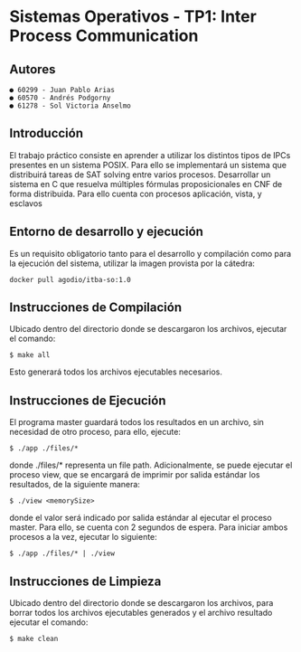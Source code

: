 # Sistemas Operativos - TP1: Inter Process Communication
## Autores
    ● 60299 - Juan Pablo Arias
    ● 60570 - Andrés Podgorny
    ● 61278 - Sol Victoria Anselmo
## Introducción
El trabajo práctico consiste en aprender a utilizar los distintos tipos de IPCs presentes en un sistema POSIX. Para ello se implementará un sistema que distribuirá tareas de SAT solving entre varios procesos. Desarrollar un sistema en C que resuelva múltiples fórmulas proposicionales en CNF de forma distribuida. Para ello cuenta con procesos aplicación, vista, y esclavos
## Entorno de desarrollo y ejecución
Es un requisito obligatorio tanto para el desarrollo y compilación como para la ejecución del sistema, utilizar la imagen provista por la cátedra:

    docker pull agodio/itba-so:1.0
          
## Instrucciones de Compilación
Ubicado dentro del directorio donde se descargaron los archivos, ejecutar el comando:

    $ make all
    
Esto generará todos los archivos ejecutables necesarios.
## Instrucciones de Ejecución
El programa master guardará todos los resultados en un archivo, sin necesidad de otro proceso, para ello, ejecute:

    $ ./app ./files/* 

donde ./files/* representa un file path. Adicionalmente, se puede ejecutar el proceso view, que se encargará de imprimir por salida estándar los resultados, de la siguiente manera:

    $ ./view <memorySize>
 
donde el valor <memorySize> será indicado por salida estándar al ejecutar el proceso master. Para ello, se cuenta con 2 segundos de espera. Para iniciar ambos procesos a la vez, ejecutar lo siguiente:

    $ ./app ./files/* | ./view

## Instrucciones de Limpieza
Ubicado dentro del directorio donde se descargaron los archivos, para borrar todos los archivos ejecutables generados y el archivo resultado ejecutar el comando:
    
    $ make clean
    
